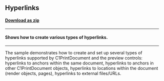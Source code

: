 ## Hyperlinks
#### [Download as zip](https://grapecity.github.io/DownGit/#/home?url=https://github.com/GrapeCity/ComponentOne-WinForms-Samples/tree/master/NetFramework\PrintDocument\CS\Hyperlinks)
____
#### Shows how to create various types of hyperlinks.
____
The sample demonstrates how to create and set up several types of hyperlinks supported by C1PrintDocument and the preview controls:
hyperlinks to anchors within the same document, hyperlinks to anchors in other C1PrintDocument objects, 
hyperlinks to locations within the document (render objects, pages), hyperlinks to external files/URLs.
